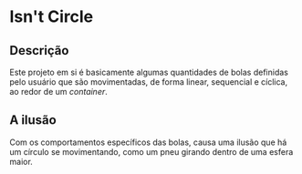 # Isn't Circle

## Descrição

Este projeto em si é basicamente algumas quantidades de bolas definidas pelo usuário que são movimentadas, de forma linear, sequencial e cíclica, ao redor de um *container*.

## A ilusão

Com os comportamentos específicos das bolas, causa uma ilusão que há um círculo se movimentando, como um pneu girando dentro de uma esfera maior.
